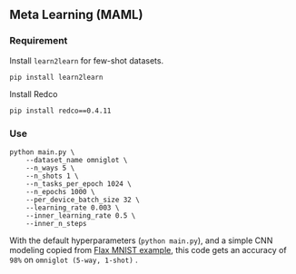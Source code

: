 ## Meta Learning (MAML)

### Requirement

Install `learn2learn` for few-shot datasets.
```shell
pip install learn2learn
```

Install Redco
```shell
pip install redco==0.4.11
```

### Use

```shell
python main.py \
    --dataset_name omniglot \
    --n_ways 5 \
    --n_shots 1 \
    --n_tasks_per_epoch 1024 \
    --n_epochs 1000 \
    --per_device_batch_size 32 \
    --learning_rate 0.003 \
    --inner_learning_rate 0.5 \
    --inner_n_steps
```
With the default hyperparameters (`python main.py`), and a simple CNN modeling copied from [Flax MNIST example](https://github.com/google/flax/blob/main/examples/mnist/train.py#L36), this code gets an accuracy of `98%` on `omniglot (5-way, 1-shot)` .